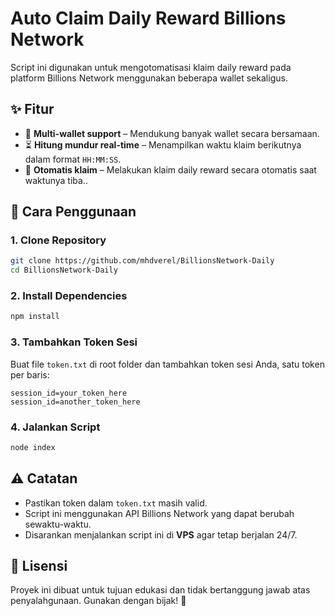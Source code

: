 # Auto Claim Daily Reward Billions Network 

Script ini digunakan untuk mengotomatisasi klaim daily reward pada platform Billions Network menggunakan beberapa wallet sekaligus.

## ✨ Fitur
- 🚀 **Multi-wallet support** – Mendukung banyak wallet secara bersamaan.
- ⏳ **Hitung mundur real-time** – Menampilkan waktu klaim berikutnya dalam format `HH:MM:SS`.
- 🤖 **Otomatis klaim** – Melakukan klaim daily reward secara otomatis saat waktunya tiba..

## 📜 Cara Penggunaan

### 1. Clone Repository
```sh
git clone https://github.com/mhdverel/BillionsNetwork-Daily
cd BillionsNetwork-Daily
```

### 2. Install Dependencies
```sh
npm install
```

### 3. Tambahkan Token Sesi
Buat file `token.txt` di root folder dan tambahkan token sesi Anda, satu token per baris:
```
session_id=your_token_here
session_id=another_token_here
```

### 4. Jalankan Script
```sh
node index
```

## ⚠️ Catatan
- Pastikan token dalam `token.txt` masih valid.
- Script ini menggunakan API Billions Network yang dapat berubah sewaktu-waktu.
- Disarankan menjalankan script ini di **VPS** agar tetap berjalan 24/7.

## 📌 Lisensi
Proyek ini dibuat untuk tujuan edukasi dan tidak bertanggung jawab atas penyalahgunaan. Gunakan dengan bijak! 🚀

